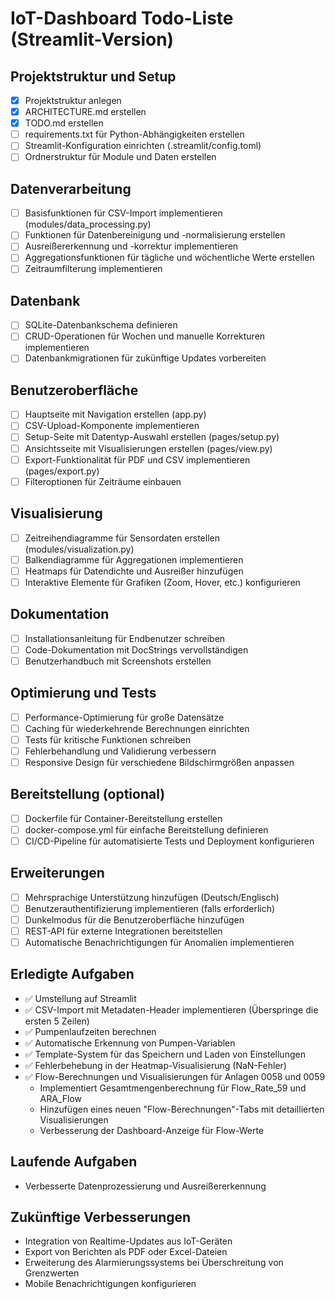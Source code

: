 # IoT-Dashboard Todo-Liste (Streamlit-Version)

## Projektstruktur und Setup

- [x] Projektstruktur anlegen
- [x] ARCHITECTURE.md erstellen
- [x] TODO.md erstellen
- [ ] requirements.txt für Python-Abhängigkeiten erstellen
- [ ] Streamlit-Konfiguration einrichten (.streamlit/config.toml)
- [ ] Ordnerstruktur für Module und Daten erstellen

## Datenverarbeitung

- [ ] Basisfunktionen für CSV-Import implementieren (modules/data_processing.py)
- [ ] Funktionen für Datenbereinigung und -normalisierung erstellen
- [ ] Ausreißererkennung und -korrektur implementieren
- [ ] Aggregationsfunktionen für tägliche und wöchentliche Werte erstellen
- [ ] Zeitraumfilterung implementieren

## Datenbank

- [ ] SQLite-Datenbankschema definieren
- [ ] CRUD-Operationen für Wochen und manuelle Korrekturen implementieren
- [ ] Datenbankmigrationen für zukünftige Updates vorbereiten

## Benutzeroberfläche

- [ ] Hauptseite mit Navigation erstellen (app.py)
- [ ] CSV-Upload-Komponente implementieren
- [ ] Setup-Seite mit Datentyp-Auswahl erstellen (pages/setup.py)
- [ ] Ansichtsseite mit Visualisierungen erstellen (pages/view.py)
- [ ] Export-Funktionalität für PDF und CSV implementieren (pages/export.py)
- [ ] Filteroptionen für Zeiträume einbauen

## Visualisierung

- [ ] Zeitreihendiagramme für Sensordaten erstellen (modules/visualization.py)
- [ ] Balkendiagramme für Aggregationen implementieren
- [ ] Heatmaps für Datendichte und Ausreißer hinzufügen
- [ ] Interaktive Elemente für Grafiken (Zoom, Hover, etc.) konfigurieren

## Dokumentation

- [ ] Installationsanleitung für Endbenutzer schreiben
- [ ] Code-Dokumentation mit DocStrings vervollständigen
- [ ] Benutzerhandbuch mit Screenshots erstellen

## Optimierung und Tests

- [ ] Performance-Optimierung für große Datensätze
- [ ] Caching für wiederkehrende Berechnungen einrichten
- [ ] Tests für kritische Funktionen schreiben
- [ ] Fehlerbehandlung und Validierung verbessern
- [ ] Responsive Design für verschiedene Bildschirmgrößen anpassen

## Bereitstellung (optional)

- [ ] Dockerfile für Container-Bereitstellung erstellen
- [ ] docker-compose.yml für einfache Bereitstellung definieren
- [ ] CI/CD-Pipeline für automatisierte Tests und Deployment konfigurieren

## Erweiterungen

- [ ] Mehrsprachige Unterstützung hinzufügen (Deutsch/Englisch)
- [ ] Benutzerauthentifizierung implementieren (falls erforderlich)
- [ ] Dunkelmodus für die Benutzeroberfläche hinzufügen
- [ ] REST-API für externe Integrationen bereitstellen
- [ ] Automatische Benachrichtigungen für Anomalien implementieren

## Erledigte Aufgaben
- ✅ Umstellung auf Streamlit
- ✅ CSV-Import mit Metadaten-Header implementieren (Überspringe die ersten 5 Zeilen)
- ✅ Pumpenlaufzeiten berechnen
- ✅ Automatische Erkennung von Pumpen-Variablen
- ✅ Template-System für das Speichern und Laden von Einstellungen
- ✅ Fehlerbehebung in der Heatmap-Visualisierung (NaN-Fehler)
- ✅ Flow-Berechnungen und Visualisierungen für Anlagen 0058 und 0059
  - Implementiert Gesamtmengenberechnung für Flow_Rate_59 und ARA_Flow
  - Hinzufügen eines neuen "Flow-Berechnungen"-Tabs mit detaillierten Visualisierungen
  - Verbesserung der Dashboard-Anzeige für Flow-Werte

## Laufende Aufgaben
- Verbesserte Datenprozessierung und Ausreißererkennung

## Zukünftige Verbesserungen
- Integration von Realtime-Updates aus IoT-Geräten
- Export von Berichten als PDF oder Excel-Dateien
- Erweiterung des Alarmierungssystems bei Überschreitung von Grenzwerten
- Mobile Benachrichtigungen konfigurieren 